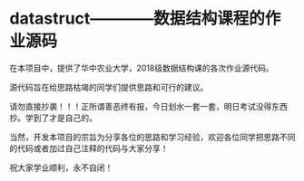 # datastruct————数据结构课程的作业源码

在本项目中，提供了华中农业大学，2018级数据结构课的各次作业源代码。

源代码旨在给思路枯竭的同学们提供思路和可行的建议。

请勿直接抄袭！！！正所谓善恶终有报，今日划水一套一套，明日考试没得东西抄。学到了才是自己的。

当然，开发本项目的宗旨为分享各位的思路和学习经验，欢迎各位同学把思路不同的代码或者加过自己注释的代码与大家分享！

祝大家学业顺利，永不自闭！
